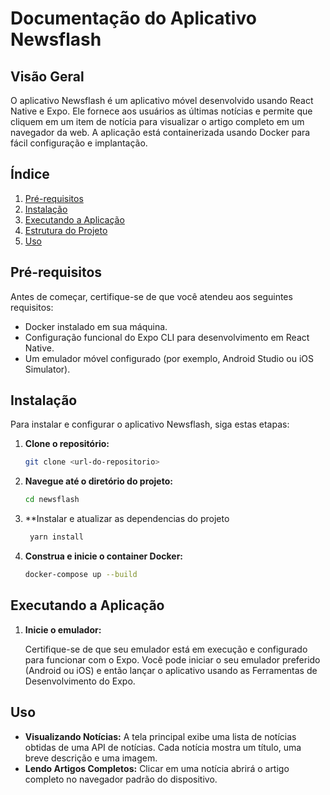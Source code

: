 # Documentação do Aplicativo Newsflash

## Visão Geral

O aplicativo Newsflash é um aplicativo móvel desenvolvido usando React Native e Expo. Ele fornece aos usuários as últimas notícias e permite que cliquem em um item de notícia para visualizar o artigo completo em um navegador da web. A aplicação está containerizada usando Docker para fácil configuração e implantação.

## Índice

1. [Pré-requisitos](#pré-requisitos)
2. [Instalação](#instalação)
3. [Executando a Aplicação](#executando-a-aplicação)
4. [Estrutura do Projeto](#estrutura-do-projeto)
5. [Uso](#uso)

## Pré-requisitos

Antes de começar, certifique-se de que você atendeu aos seguintes requisitos:

- Docker instalado em sua máquina.
- Configuração funcional do Expo CLI para desenvolvimento em React Native.
- Um emulador móvel configurado (por exemplo, Android Studio ou iOS Simulator).

## Instalação

Para instalar e configurar o aplicativo Newsflash, siga estas etapas:

1. **Clone o repositório:**

    ```bash
    git clone <url-do-repositorio>
    ```

2. **Navegue até o diretório do projeto:**

    ```bash
    cd newsflash
    ```
    
3. **Instalar e atualizar as dependencias do projeto
   ```bash
    yarn install
    ```

4. **Construa e inicie o container Docker:**

    ```bash
    docker-compose up --build
    ```

## Executando a Aplicação


1. **Inicie o emulador:**

    Certifique-se de que seu emulador está em execução e configurado para funcionar com o Expo. Você pode iniciar o seu emulador preferido (Android ou iOS) e então lançar o aplicativo usando as Ferramentas de Desenvolvimento do Expo.

## Uso

- **Visualizando Notícias:** A tela principal exibe uma lista de notícias obtidas de uma API de notícias. Cada notícia mostra um título, uma breve descrição e uma imagem.
- **Lendo Artigos Completos:** Clicar em uma notícia abrirá o artigo completo no navegador padrão do dispositivo.


